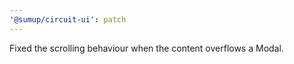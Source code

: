 ```yaml
---
'@sumup/circuit-ui': patch
---
```


Fixed the scrolling behaviour when the content overflows a Modal.

